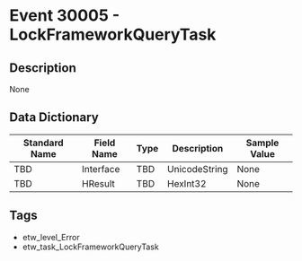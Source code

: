 # Event 30005 - LockFrameworkQueryTask

## Description
None

## Data Dictionary
|Standard Name|Field Name|Type|Description|Sample Value|
|---|---|---|---|---|
|TBD|Interface|TBD|UnicodeString|None|None|
|TBD|HResult|TBD|HexInt32|None|None|

## Tags
* etw_level_Error
* etw_task_LockFrameworkQueryTask